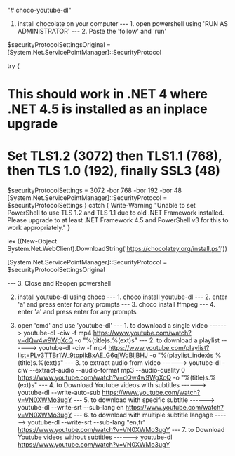 "# choco-youtube-dl" 
1. install chocolate on your computer
--- 1. open powershell using 'RUN AS ADMINISTRATOR'
--- 2. Paste the 'follow' and 'run'

$securityProtocolSettingsOriginal = [System.Net.ServicePointManager]::SecurityProtocol

try {
  # This should work in .NET 4 where .NET 4.5 is installed as an inplace upgrade
  # Set TLS1.2 (3072) then TLS1.1 (768), then TLS 1.0 (192), finally SSL3 (48)
  $securityProtocolSettings = 3072 -bor 768 -bor 192 -bor 48 
  [System.Net.ServicePointManager]::SecurityProtocol = $securityProtocolSettings
} catch {
  Write-Warning "Unable to set PowerShell to use TLS 1.2 and TLS 1.1 due to old .NET Framework installed. Please upgrade to at least .NET Framework 4.5 and PowerShell v3 for this to work appropriately."
}

iex ((New-Object System.Net.WebClient).DownloadString('https://chocolatey.org/install.ps1'))

[System.Net.ServicePointManager]::SecurityProtocol = $securityProtocolSettingsOriginal


--- 3. Close and Reopen powershell

2. install youtube-dl using choco
--- 1. choco install youtube-dl
--- 2. enter 'a' and press enter for any prompts
--- 3. choco install ffmpeg
--- 4. enter 'a' and press enter for any prompts

3. open 'cmd' and use 'youtube-dl'
--- 1. to download a single video
------>  youtube-dl -ciw -f mp4 https://www.youtube.com/watch?v=dQw4w9WgXcQ -o "%(title)s.%(ext)s"
--- 2. to download a playlist
------>  youtube-dl -ciw -f mp4 https://www.youtube.com/playlist?list=PLv3TTBr1W_9tppikBxAE_G6qjWdBljBHJ -o "%(playlist_index)s %(title)s.%(ext)s"
--- 3. to extract audio from video
------>  youtube-dl -ciw --extract-audio --audio-format mp3 --audio-quality 0 https://www.youtube.com/watch?v=dQw4w9WgXcQ -o "%(title)s.%(ext)s"
--- 4. to Download Youtube videos with subtitles
------>  youtube-dl --write-auto-sub https://www.youtube.com/watch?v=VN0XWMo3ugY
--- 5. to download with specific subtitle
------>  youtube-dl --write-srt --sub-lang en https://www.youtube.com/watch?v=VN0XWMo3ugY
--- 6. to download with multiple subtitle langage
------>  youtube-dl --write-srt --sub-lang "en,fr" https://www.youtube.com/watch?v=VN0XWMo3ugY
--- 7. to Download Youtube videos without subtitles
------>  youtube-dl https://www.youtube.com/watch?v=VN0XWMo3ugY
